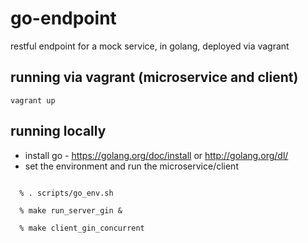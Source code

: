 
go-endpoint
===========

restful endpoint for a mock service, in golang, deployed via vagrant


## running via vagrant (microservice and client)
```
vagrant up
```

## running locally

* install go - https://golang.org/doc/install or http://golang.org/dl/
* set the environment and run the microservice/client

```

  % . scripts/go_env.sh

  % make run_server_gin &

  % make client_gin_concurrent

```
